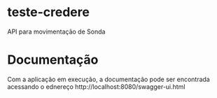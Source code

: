 # teste-credere
API para movimentação de Sonda

# Documentação
Com a aplicação em execução, a documentação pode ser encontrada acessando o ednereço http://localhost:8080/swagger-ui.html
